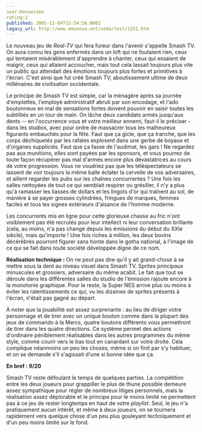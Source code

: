 ```yaml
---
user:Kenseiden
rating:2
published: 2005-12-04T15:54:56.000Z
legacy_url: http://www.emunova.net/veda/test/1251.htm
---
```

Le nouveau jeu de _Real-TV_ qui fera fureur dans l'avenir s'appelle Smash TV. On aura connu les gens enfermés dans un loft qui ne foutaient rien, ceux qui tentaient misérablement d'apprendre à chanter, ceux qui essaient de maigrir, ceux qui allaient accoucher, mais tout cela lassait toujours plus vite un public qui attendait des émotions toujours plus fortes et primitives à l'écran. C'est ainsi que fut créé Smash TV, aboutissement ultime de deux millénaires de civilisation occidentale.  

  

Le principe de Smash TV est simple, car la ménagère après sa journée d'emplettes, l'employé administratif abruti par son encodage, et l'ado boutonneux en mal de sensations fortes doivent pouvoir en saisir toutes les subtilités en un tour de main. On lâche deux candidats armés jusqu'aux dents -- en l'occurrence vous et votre meilleur ennemi, faut-il le préciser - dans les studios, avec pour ordre de massacrer tous les malheureux figurants embauchés pour la fête. Faut que ça gicle, que ça tranche, que les corps déchiquetés par les rafales explosent dans une gerbe de boyaux et d'organes suppliciés. Faut que ça fasse de l'audimat, les gars ! Ne regardez pas aux munitions, elles sont payées par les sponsors, et vous pourrez de toute façon récupérer pas mal d'armes encore plus dévastatrices au cours de votre progression. Vous ne voudriez pas que les téléspectateurs se lassent de voir toujours la même balle éclater la cervelle de vos adversaires, et aillent regarder les pubs sur les chaînes concurrentes ? Une fois les salles nettoyées de tout ce qui semblait respirer ou grésiller, il n'y a plus qu'à ramasser les liasses de dollars et les lingots d'or qui traînent au sol, de manière à se payer grosses cylindrées, fringues de marques, femmes faciles et tous les signes extérieurs d'aisance de l'homme moderne.  

  

Les concurrents mis en ligne pour cette glorieuse chasse au fric n'ont visiblement pas été recrutés pour leur intellect ni leur conversation brillante (cela, au moins, n'a pas changé depuis les émissions du début du XXIe siècle), mais qu'importe ! Une fois riches à million, les deux bovins décérébrés pourront figurer sans honte dans le gotha national, à l'image de ce qui se fait dans toute société développée digne de ce nom.  

  

**Réalisation technique :** On ne peut pas dire qu'il y ait grand-chose à se mettre sous la dent au niveau visuel dans Smash TV. Sprites principaux minuscules et grossiers, adversaire du même acabit. Le fait que tout se déroule dans les différentes salles du studio de l'émission rajoute encore à la monotonie graphique. Pour le reste, la Super NES arrive plus ou moins à éviter les ralentissements ce qui, vu les dizaines de sprites présents à l'écran, n'était pas gagné au départ.   

À noter que la jouabilité est assez surprenante : au lieu de diriger votre personnage et de tirer avec un unique bouton comme dans la plupart des jeux de commando à la Mercs, quatre boutons différents vous permettront de tirer dans les quatre directions. Ce système permet des actions d'ordinaire péniblement réalisables dans les autres programmes du même style, comme courir vers le bas tout en canardant sur votre droite. Cela complique néanmoins un peu les choses, même si on finit par s'y habituer, et on se demande s'il s'agissait d'une si bonne idée que ça.  

  

**En bref : 9/20**  

Smash TV reste défoulant le temps de quelques parties. La compétition entre les deux joueurs pour grappiller le plus de thune possible demeure assez sympathique pour régler de nombreux litiges personnels, mais la réalisation assez déplorable et le principe pour le moins limité ne permettent pas à ce jeu de rester longtemps en haut de votre _playlist_. Seul, le jeu n'a pratiquement aucun intérêt, et même à deux joueurs, on se tournera rapidement vers quelque chose d'un peu plus gouleyant techniquement et d'un peu moins limité sur le fond.